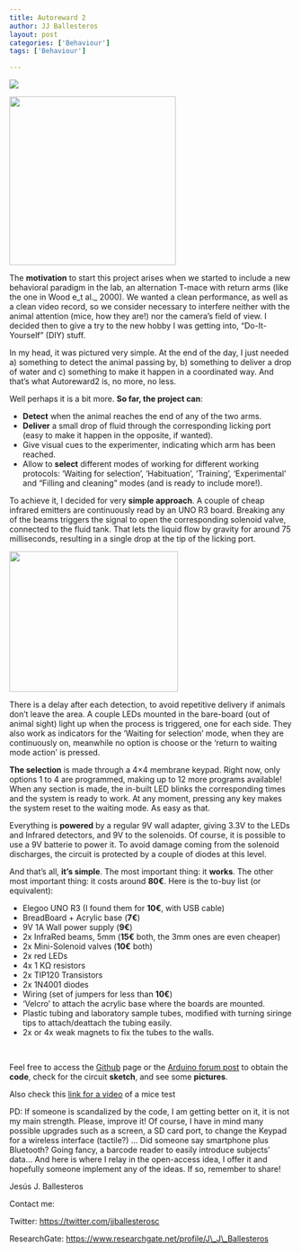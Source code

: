 ```yaml
---
title: Autoreward 2
author: JJ Ballesteros
layout: post
categories: ['Behaviour']
tags: ['Behaviour']

---
```




![](https://photos.google.com/share/AF1QipMxpXqxGWiVl98sFRuE5d2wyF7pcO_i23qoHJxjQryp-zRBaBtiwzllZpUM55V4wg/photo/AF1QipNxO-Oprgxr0ZqXD5d_xa9bAcE9DPH41ruR1mbG?key=aU5WVnBFN19RbDc0WUw3T2Z3UVVNZTlybTBsMDdB)

[<img class="aligncenter size-medium wp-image-1393" src="https://i0.wp.com/openeuroscience.com/wp-content/uploads/2017/08/IMG_26072017_122944_HDR.jpg?resize=296%2C300" alt="" width="296" height="300" srcset="https://i0.wp.com/openeuroscience.com/wp-content/uploads/2017/08/IMG_26072017_122944_HDR.jpg?resize=296%2C300 296w, https://i0.wp.com/openeuroscience.com/wp-content/uploads/2017/08/IMG_26072017_122944_HDR.jpg?w=593 593w" sizes="(max-width: 296px) 100vw, 296px" data-recalc-dims="1" />](https://photos.google.com/share/AF1QipMxpXqxGWiVl98sFRuE5d2wyF7pcO_i23qoHJxjQryp-zRBaBtiwzllZpUM55V4wg/photo/AF1QipNxO-Oprgxr0ZqXD5d_xa9bAcE9DPH41ruR1mbG?key=aU5WVnBFN19RbDc0WUw3T2Z3UVVNZTlybTBsMDdB)

The **motivation** to start this project arises when we started to include a new behavioral paradigm in the lab, an alternation T-mace with return arms (like the one in Wood e_t al._ 2000). We wanted a clean performance, as well as a clean video record, so we consider necessary to interfere neither with the animal attention (mice, how they are!) nor the camera’s field of view. I decided then to give a try to the new hobby I was getting into, “Do-It-Yourself” (DIY) stuff.

In my head, it was pictured very simple. At the end of the day, I just needed a) something to detect the animal passing by, b) something to deliver a drop of water and c) something to make it happen in a coordinated way. And that’s what Autoreward2 is, no more, no less.

Well perhaps it is a bit more. **So far, the project can**:

  * **Detect** when the animal reaches the end of any of the two arms.
  * **Deliver** a small drop of fluid through the corresponding licking port (easy to make it happen in the opposite, if wanted).
  * Give visual cues to the experimenter, indicating which arm has been reached.
  * Allow to **select** different modes of working for different working protocols: ‘Waiting for selection’, ‘Habituation’, ‘Training’, ‘Experimental’ and “Filling and cleaning” modes (and is ready to include more!).

To achieve it, I decided for very **simple approach**. A couple of cheap infrared emitters are continuously read by an UNO R3 board. Breaking any of the beams triggers the signal to open the corresponding solenoid valve, connected to the fluid tank. That lets the liquid flow by gravity for around 75 milliseconds, resulting in a single drop at the tip of the licking port.

<img class="aligncenter size-medium wp-image-1395" src="https://i0.wp.com/openeuroscience.com/wp-content/uploads/2017/08/IMG_26072017_123026_HDR.jpg?resize=300%2C250" alt="" width="300" height="250" srcset="https://i0.wp.com/openeuroscience.com/wp-content/uploads/2017/08/IMG_26072017_123026_HDR.jpg?resize=300%2C250 300w, https://i0.wp.com/openeuroscience.com/wp-content/uploads/2017/08/IMG_26072017_123026_HDR.jpg?w=720 720w" sizes="(max-width: 300px) 100vw, 300px" data-recalc-dims="1" />

There is a delay after each detection, to avoid repetitive delivery if animals don’t leave the area. A couple LEDs mounted in the bare-board (out of animal sight) light up when the process is triggered, one for each side. They also work as indicators for the ‘Waiting for selection’ mode, when they are continuously on, meanwhile no option is choose or the ‘return to waiting mode action’ is pressed.

**The selection** is made through a 4&#215;4 membrane keypad. Right now, only options 1 to 4 are programmed, making up to 12 more programs available! When any section is made, the in-built LED blinks the corresponding times and the system is ready to work. At any moment, pressing any key makes the system reset to the waiting mode. As easy as that.

Everything is **powered** by a regular 9V wall adapter, giving 3.3V to the LEDs and Infrared detectors, and 9V to the solenoids. Of course, it is possible to use a 9V batterie to power it. To avoid damage coming from the solenoid discharges, the circuit is protected by a couple of diodes at this level.

And that’s all, **it’s simple**. The most important thing: it **works**. The other most important thing: it costs around **80€**. Here is the to-buy list (or equivalent):

  * Elegoo UNO R3 (I found them for **10€**, with USB cable)
  * BreadBoard + Acrylic base (**7€**)
  * 9V 1A Wall power supply (**9€**)
  * 2x InfraRed beams, 5mm (**15€** both, the 3mm ones are even cheaper)
  * 2x Mini-Solenoid valves (**10€** both)
  * 2x red LEDs
  * 4x 1 KΩ resistors
  * 2x TIP120 Transistors
  * 2x 1N4001 diodes
  * Wiring (set of jumpers for less than **10€**)
  * ‘Velcro’ to attach the acrylic base where the boards are mounted.
  * Plastic tubing and laboratory sample tubes, modified with turning siringe tips to attach/deattach the tubing easily.
  * 2x or 4x weak magnets to fix the tubes to the walls.

&nbsp;

Feel free to access the [Github](https://github.com/jjballesteros/Arduino-AutoReward) page or the [Arduino forum post](http://forum.arduino.cc/index.php?topic=476643.0) to obtain the **code**, check for the circuit **sketch**, and see some **pictures**.

Also check this [link for a video](https://photos.app.goo.gl/inLCLgfL1IqyNhQP2) of a mice test

PD: If someone is scandalized by the code, I am getting better on it, it is not my main strength. Please, improve it! Of course, I have in mind many possible upgrades such as a screen, a SD card port, to change the Keypad for a wireless interface (tactile?) … Did someone say smartphone plus Bluetooth? Going fancy, a barcode reader to easily introduce subjects’ data… And here is where I relay in the open-access idea, I offer it and hopefully someone implement any of the ideas. If so, remember to share!

Jesús J. Ballesteros

Contact me:

Twitter: https://twitter.com/jjballesterosc

ResearchGate: https://www.researchgate.net/profile/J\_J\_Ballesteros
